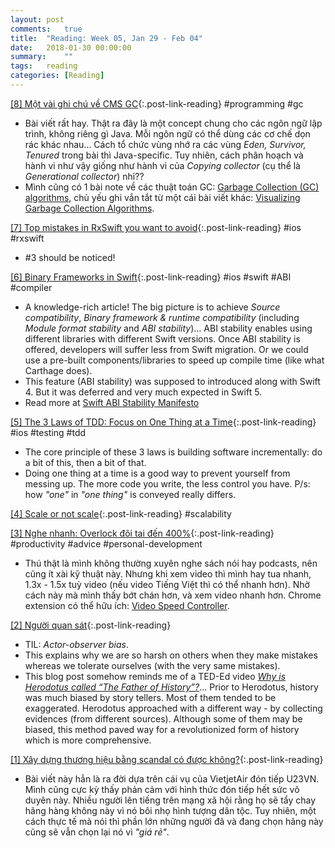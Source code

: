 ```yaml
---
layout: post
comments:	true
title:  "Reading: Week 05, Jan 29 - Feb 04"
date:   2018-01-30 00:00:00
summary:    ""
tags:   reading
categories:	[Reading]
---  
```


[[8] Một vài ghi chú về CMS GC](https://huydx.com/post/170457666224/m%E1%BB%99t-v%C3%A0i-ghi-ch%C3%BA-v%E1%BB%81-cms-gc){:.post-link-reading} <rate5/> <content-meta>#programming #gc</content-meta>
- Bài viết rất hay. Thật ra đây là một concept chung cho các ngôn ngữ lập trình, không riêng gì Java. Mỗi ngôn ngữ có thể dùng các cơ chế dọn rác khác nhau... Cách tổ chức vùng nhớ ra các vùng *Eden, Survivor, Tenured* trong bài thì Java-specific. Tuy nhiên, cách phân hoạch và hành vi  như vậy giống như hành vi của *Copying collector* (cụ thể là *Generational collector*) nhỉ??
- Mình cũng có 1 bài note về các thuật toán GC: [Garbage Collection (GC) algorithms](https://trinhngocthuyen.github.io/2017-02-25-gc-algorithms.html), chủ yếu ghi vắn tắt từ một cái bài viết khác: [Visualizing Garbage Collection Algorithms](https://spin.atomicobject.com/2014/09/03/visualizing-garbage-collection-algorithms/).

[[7] Top mistakes in RxSwift you want to avoid](http://adamborek.com/top-7-rxswift-mistakes/){:.post-link-reading} <rate4/> <content-meta>#ios #rxswift</content-meta>
- #3 should be noticed!

[[6] Binary Frameworks in Swift](https://pspdfkit.com/blog/2018/binary-frameworks-swift/){:.post-link-reading} <rate4/> <content-meta>#ios #swift #ABI #compiler</content-meta>
- A knowledge-rich article! The big picture is to achieve *Source compatibility*, *Binary framework & runtime compatibility* (including *Module format stability* and *ABI stability*)... ABI stability enables using different libraries with different Swift versions. Once ABI stability is offered, developers will suffer less from Swift migration. Or we could use a pre-built components/libraries to speed up compile time (like what Carthage does).
- This feature (ABI stability) was supposed to introduced along with Swift 4. But it was deferred and very much expected in Swift 5.
- Read more at [Swift ABI Stability Manifesto](https://github.com/apple/swift/blob/master/docs/ABIStabilityManifesto.md)

[[5] The 3 Laws of TDD: Focus on One Thing at a Time](https://qualitycoding.org/3-laws-tdd/){:.post-link-reading} <rate4/> <content-meta>#ios #testing #tdd</content-meta>
- The core principle of these 3 laws is building software incrementally: do a bit of this, then a bit of that.
- Doing one thing at a time is a good way to prevent yourself from messing up. The more code you write, the less control you have. P/s: how *"one"* in *"one thing"* is conveyed really differs.

[[4] Scale or not scale](https://huydx.com/post/170305534289/scale-or-not-scale){:.post-link-reading} <rate5/> <content-meta>#scalability</content-meta>

[[3] Nghe nhanh: Overlock đôi tai đến 400%](https://www.ptcn.me/nghe-nhanh/){:.post-link-reading} <rate4/> <content-meta>#productivity #advice #personal-development</content-meta>
- Thú thật là mình không thường xuyên nghe sách nói hay podcasts, nên cũng ít xài kỹ thuật này. Nhưng khi xem video thì mình hay tua nhanh, 1.3x - 1.5x tuỳ video (nếu video Tiếng Việt thì có thể nhanh hơn). Nhờ cách này mà mình thấy bớt chán hơn, và xem video nhanh hơn. Chrome extension có thể hữu ích: [Video Speed Controller](https://github.com/igrigorik/videospeed).

[[2] Người quan sát](https://theringoteam.wordpress.com/2018/01/24/nguoi-quan-sat/){:.post-link-reading} <rate3/>
- TIL: *Actor-observer bias*.
- This explains why we are so harsh on others when they make mistakes whereas we tolerate ourselves (with the very same mistakes).
- This blog post somehow reminds me of a TED-Ed video *[Why is Herodotus called “The Father of History”?](https://www.youtube.com/watch?v=A542ixwyBhc)*... Prior to Herodotus, history was much biased by story tellers. Most of them tended to be exaggerated. Herodotus approached with a different way - by collecting evidences (from different sources). Although some of them may be biased, this method paved way for a revolutionized form of history which is more comprehensive.

[[1] Xây dựng thương hiệu bằng scandal có được không?](http://ngahodac.com/xay-dung-thuong-hieu-bang-scandal-co-duoc-khong/){:.post-link-reading} <rate3/>
- Bài viết này hẳn là ra đời dựa trên cái vụ của VietjetAir đón tiếp U23VN. Mình cũng cực kỳ thấy phản cảm với hình thức đón tiếp hết sức vô duyên này. Nhiều người lên tiếng trên mạng xã hội rằng họ sẽ tẩy chay hãng hàng không này vì nó bôi nhọ hình tượng dân tộc. Tuy nhiên, một cách thực tế mà nói thì phần lớn những người đã và đang chọn hãng này cũng sẽ vẫn chọn lại nó vì *"giá rẻ"*.

